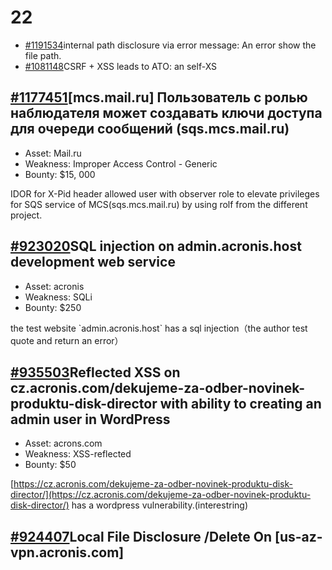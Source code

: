 # 22

* [ \#1191534](https://hackerone.com/reports/1191534)internal path disclosure via error message: An error show the file path.
* [\#1081148](https://hackerone.com/reports/1081148)CSRF + XSS leads to ATO: an self-XS

## [\#1177451](https://hackerone.com/reports/1177451)\[mcs.mail.ru\] Пользователь с ролью наблюдателя может создавать ключи доступа для очереди сообщений \(sqs.mcs.mail.ru\)

* Asset: Mail.ru
* Weakness: Improper Access Control - Generic
* Bounty: $15, 000

IDOR for X-Pid header allowed user with observer role to elevate privileges for SQS service of MCS\(sqs.mcs.mail.ru\) by using rolf from the different project.



## [\#923020](https://hackerone.com/reports/923020)SQL injection on admin.acronis.host development web service

* Asset: acronis
* Weakness: SQLi
* Bounty: $250

the test website \`admin.acronis.host\` has a sql injection（the author test quote and return an error）



## [ \#935503](https://hackerone.com/reports/935503)Reflected XSS on cz.acronis.com/dekujeme-za-odber-novinek-produktu-disk-director with ability to creating an admin user in WordPress

* Asset: acrons.com
* Weakness: XSS-reflected
* Bounty: $50

[https://cz.acronis.com/dekujeme-za-odber-novinek-produktu-disk-director/](https://cz.acronis.com/dekujeme-za-odber-novinek-produktu-disk-director/) has a wordpress vulnerability.\(interestring\)



## [ \#924407](https://hackerone.com/reports/924407)Local File Disclosure /Delete On \[us-az-vpn.acronis.com\]





